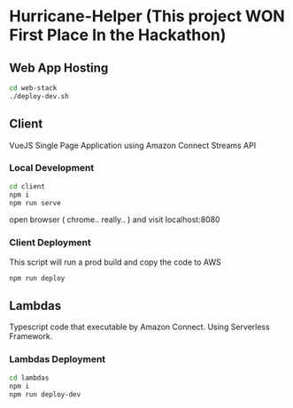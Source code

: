 # Hurricane-Helper (This project WON First Place In the Hackathon)

## Web App Hosting

```bash
cd web-stack
./deploy-dev.sh
```

## Client

VueJS Single Page Application using Amazon Connect Streams API

### Local Development

```bash
cd client
npm i
npm run serve
```

open browser ( chrome.. really.. ) and visit localhost:8080

### Client Deployment

This script will run a prod build and copy the code to AWS

```bash
npm run deploy
```

## Lambdas

Typescript code that executable by Amazon Connect. Using Serverless Framework.

### Lambdas Deployment

```bash
cd lambdas
npm i
npm run deploy-dev
```
